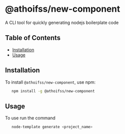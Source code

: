 # @athoifss/new-component

A CLI tool for quickly generating nodejs boilerplate code

## Table of Contents

- [Installation](#installation)
- [Usage](#usage)

## Installation

To install `@athoifss/new-component`, use npm:

```bash
   npm install -g @athoifss/new-component
```

## Usage

To use run the command

```bash
   node-template generate <project_name>
```

